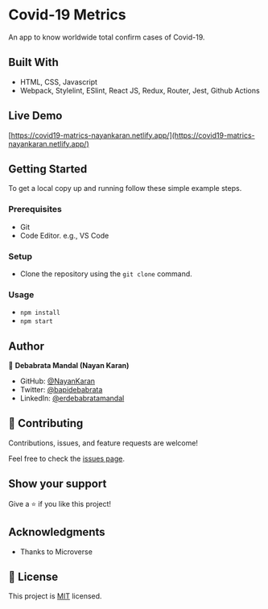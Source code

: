 # Covid-19 Metrics
An app to know worldwide total confirm cases of Covid-19.

## Built With

- HTML, CSS, Javascript
- Webpack, Stylelint, ESlint, React JS, Redux, Router, Jest, Github Actions

## Live Demo

[https://covid19-matrics-nayankaran.netlify.app/](https://covid19-matrics-nayankaran.netlify.app/)

## Getting Started

To get a local copy up and running follow these simple example steps.

### Prerequisites

- Git
- Code Editor. e.g., VS Code

### Setup

- Clone the repository using the `git clone` command.

### Usage

- `npm install`
- `npm start`

## Author

👤 **Debabrata Mandal (Nayan Karan)**

- GitHub: [@NayanKaran](https://github.com/NayanKaran)
- Twitter: [@bapidebabrata](https://twitter.com/bapidebabrata)
- LinkedIn: [@erdebabratamandal](https://www.linkedin.com/in/erdebabratamandal/)

## 🤝 Contributing

Contributions, issues, and feature requests are welcome!

Feel free to check the [issues page](../../issues/).

## Show your support

Give a ⭐️ if you like this project!

## Acknowledgments

- Thanks to Microverse

## 📝 License

This project is [MIT](./LICENSE) licensed.